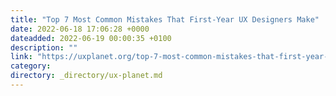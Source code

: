 ```yaml
---
title: "Top 7 Most Common Mistakes That First-Year UX Designers Make"
date: 2022-06-18 17:06:28 +0000
dateadded: 2022-06-19 00:00:35 +0100
description: ""
link: "https://uxplanet.org/top-7-most-common-mistakes-that-first-year-ux-designers-make-4981c05ecacf?source=rss----819cc2aaeee0---4"
category:
directory: _directory/ux-planet.md
---
```


